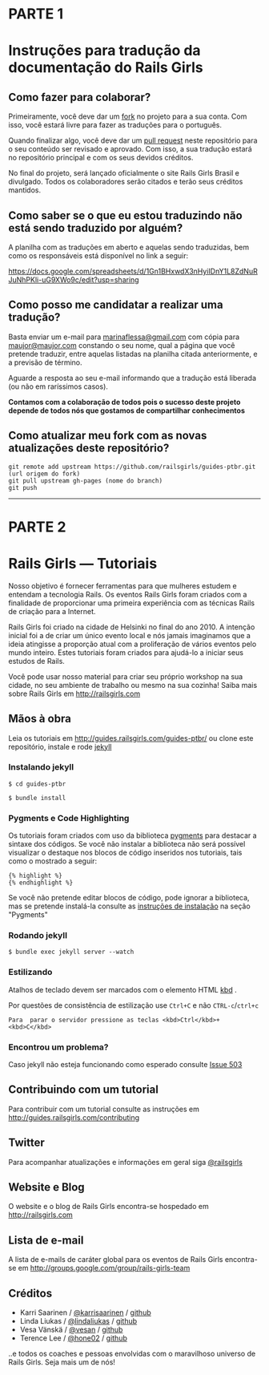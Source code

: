 # PARTE 1

#  Instruções para tradução da documentação do Rails Girls

## Como fazer para colaborar?

Primeiramente, você deve dar um [fork](http://help.github.com/fork-a-repo/) no projeto para a sua conta. Com isso, você estará livre para fazer as traduções para o português.

Quando finalizar algo, você deve dar um [pull request](http://help.github.com/pull-requests/) neste repositório para o seu conteúdo ser revisado e aprovado. Com isso, a sua tradução estará no repositório principal e com os seus devidos créditos.

No final do projeto, será lançado oficialmente o site Rails Girls Brasil e divulgado. Todos os colaboradores serão citados e terão seus créditos mantidos.

## Como saber se o que eu estou traduzindo não está sendo traduzido por alguém?

A planilha com as traduções em aberto e aquelas sendo traduzidas, bem como os responsáveis está disponível no link a seguir:

https://docs.google.com/spreadsheets/d/1Gn1BHxwdX3nHyiIDnY1L8ZdNuRJuNhPKli-uG9XWo9c/edit?usp=sharing

## Como posso me candidatar a realizar uma tradução?

Basta enviar um e-mail para marinaflessa@gmail.com com cópia para maujor@maujor.com constando o seu nome, qual a página que você pretende traduzir, entre aquelas listadas na planilha citada anteriormente, e a previsão de término.

Aguarde a resposta ao seu e-mail informando que a tradução está liberada (ou não em raríssimos casos).

**Contamos com a colaboração de todos pois o sucesso deste projeto depende de todos nós que gostamos de compartilhar conhecimentos**

## Como atualizar meu fork com as novas atualizações deste repositório?

    git remote add upstream https://github.com/railsgirls/guides-ptbr.git (url origem do fork)
    git pull upstream gh-pages (nome do branch)
    git push

_____

# PARTE 2

# Rails Girls &#8212; Tutoriais

Nosso objetivo é fornecer ferramentas para que mulheres estudem e entendam a tecnologia Rails. Os eventos Rails Girls foram criados com a finalidade de proporcionar uma primeira experiência com as técnicas Rails de criação para a Internet.

Rails Girls foi criado na cidade de Helsinki no final do ano 2010. A intenção inicial foi a de criar um único evento local e nós jamais imaginamos que a ideia atingisse a proporção atual com a proliferação de vários eventos pelo mundo inteiro.  Estes tutoriais foram criados para ajudá-lo a iniciar seus estudos de Rails.

Você pode usar nosso material para criar seu próprio workshop na sua cidade, no seu ambiente de trabalho ou mesmo na sua cozinha! Saiba mais sobre Rails Girls em http://railsgirls.com

## Mãos à obra

Leia os tutoriais em http://guides.railsgirls.com/guides-ptbr/ ou clone este repositório, instale e rode [jekyll](https://github.com/mojombo/jekyll)

### Instalando jekyll

```
$ cd guides-ptbr
```

```
$ bundle install
```

### Pygments e Code Highlighting

Os tutoriais foram criados com uso da biblioteca [pygments](http://pygments.org/) para destacar a sintaxe dos códigos. Se você não instalar a biblioteca não será possível visualizar o destaque nos blocos de código inseridos nos tutoriais, tais como o mostrado a seguir:

```
{% highlight %}
{% endhighlight %}
```

Se você não pretende editar blocos de código, pode ignorar a biblioteca, mas se pretende instalá-la consulte as [instruções de instalação](http://jekyllrb.com/docs/installation/) na seção "Pygments"

### Rodando jekyll

```
$ bundle exec jekyll server --watch
```

### Estilizando

Atalhos de teclado devem ser marcados com o elemento HTML [kbd](https://www.w3.org/wiki/HTML/Elements/kbd) .

Por questões de consistência de estilização use `Ctrl+C` e não `CTRL-c`/`ctrl+c`

```
Para  parar o servidor pressione as teclas <kbd>Ctrl</kbd>+<kbd>C</kbd>
```

### Encontrou um problema?

Caso jekyll não esteja funcionando como esperado consulte [Issue 503](https://github.com/mojombo/jekyll/issues/503)

## Contribuindo com um tutorial

Para contribuir com um tutorial consulte as instruções em http://guides.railsgirls.com/contributing

## Twitter

Para acompanhar atualizações e informações em geral siga [@railsgirls](https://twitter.com/railsgirls)

## Website e Blog

O website e o blog de Rails Girls encontra-se hospedado em  http://railsgirls.com

## Lista de e-mail

A lista de e-mails de caráter global para os eventos de Rails Girls encontra-se em http://groups.google.com/group/rails-girls-team

## Créditos

* Karri Saarinen / [@karrisaarinen](https://twitter.com/karrisaarinen) / [github](http://github.com/ksaa)
* Linda Liukas / [@lindaliukas](https://twitter.com/lindaliukas) / [github](http://github.com/lindaliukas)
* Vesa Vänskä / [@vesan](https://twitter.com/vesan) / [github](http://github.com/vesan)
* Terence Lee / [@hone02](https://twitter.com/hone02) / [github](http://github.com/hone)

..e todos os coaches e pessoas envolvidas com o maravilhoso universo de Rails Girls. Seja mais um de nós!
